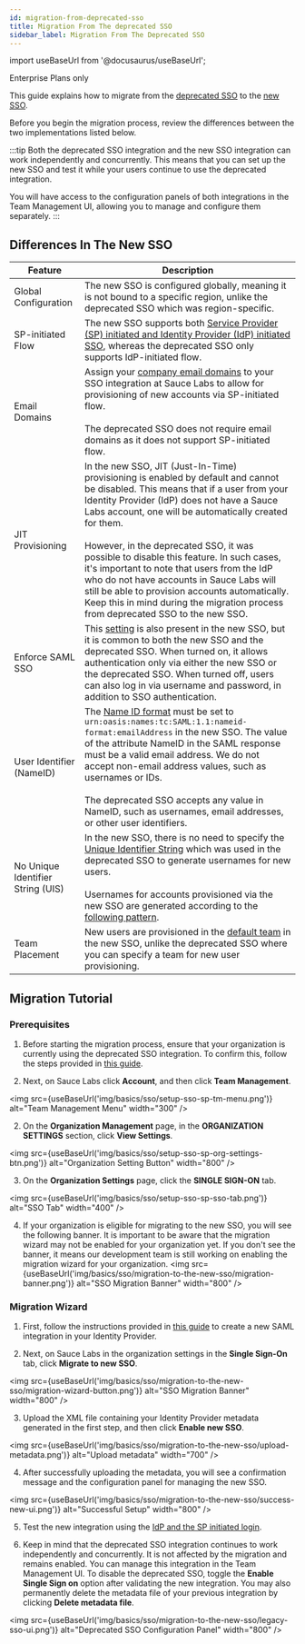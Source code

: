 ```yaml
---
id: migration-from-deprecated-sso
title: Migration From The deprecated SSO
sidebar_label: Migration From The Deprecated SSO
---
```


import useBaseUrl from '@docusaurus/useBaseUrl';

<p><span className="sauceGreen">Enterprise Plans only</span></p>

This guide explains how to migrate from the [deprecated SSO](/basics/sso-deprecated/setting-up-single-sign-on/) to the [new SSO](/basics/sso/setting-up-sso/).

Before you begin the migration process, review the differences between the two implementations listed below.

:::tip
Both the deprecated SSO integration and the new SSO integration can work independently and concurrently. This means that you can set up the new SSO and test it while your users continue to use the deprecated integration.

You will have access to the configuration panels of both integrations in the Team Management UI, allowing you to manage and configure them separately.
:::

## Differences In The New SSO

| Feature                           | Description                                                                                                                                                                                                                                                                                                                                                                                                                                                                                                                                                                   |
| --------------------------------- | ----------------------------------------------------------------------------------------------------------------------------------------------------------------------------------------------------------------------------------------------------------------------------------------------------------------------------------------------------------------------------------------------------------------------------------------------------------------------------------------------------------------------------------------------------------------------------- |
| Global Configuration              | The new SSO is configured globally, meaning it is not bound to a specific region, unlike the deprecated SSO which was region-specific.                                                                                                                                                                                                                                                                                                                                                                                                                                        |
| SP-initiated Flow                 | The new SSO supports both [Service Provider (SP) initiated and Identity Provider (IdP) initiated SSO](/basics/sso/logging-in-via-sso), whereas the deprecated SSO only supports IdP-initiated flow.                                                                                                                                                                                                                                                                                                                                                                           |
| Email Domains                     | Assign your [company email domains](/basics/sso/setting-up-sso/#email-domains) to your SSO integration at Sauce Labs to allow for provisioning of new accounts via SP-initiated flow. <br/><br/> The deprecated SSO does not require email domains as it does not support SP-initiated flow.                                                                                                                                                                                                                                                                                  |
| JIT Provisioning                  | In the new SSO, JIT (Just-In-Time) provisioning is enabled by default and cannot be disabled. This means that if a user from your Identity Provider (IdP) does not have a Sauce Labs account, one will be automatically created for them. <br/><br/> However, in the deprecated SSO, it was possible to disable this feature. In such cases, it's important to note that users from the IdP who do not have accounts in Sauce Labs will still be able to provision accounts automatically. Keep this in mind during the migration process from deprecated SSO to the new SSO. |
| Enforce SAML SSO                  | This [setting](/basics/sso/setting-up-sso/#enforce-saml-sso) is also present in the new SSO, but it is common to both the new SSO and the deprecated SSO. When turned on, it allows authentication only via either the new SSO or the deprecated SSO. When turned off, users can also log in via username and password, in addition to SSO authentication.                                                                                                                                                                                                                    |
| User Identifier (NameID)          | The [Name ID format](/basics/sso/setting-up-sso/#name-id) must be set to `urn:oasis:names:tc:SAML:1.1:nameid-format:emailAddress` in the new SSO. The value of the attribute NameID in the SAML response must be a valid email address. We do not accept non-email address values, such as usernames or IDs. <br/><br/> The deprecated SSO accepts any value in NameID, such as usernames, email addresses, or other user identifiers.                                                                                                                                        |
| No Unique Identifier String (UIS) | In the new SSO, there is no need to specify the [Unique Identifier String](/basics/acct-team-mgmt/org-settings/#single-sign-on-settings-deprecated-flow) which was used in the deprecated SSO to generate usernames for new users.<br/><br/>Usernames for accounts provisioned via the new SSO are generated according to the [following pattern](/basics/sso/setting-up-sso/#usernames).                                                                                                                                                                                     |
| Team Placement                    | New users are provisioned in the [default team](/basics/sso/setting-up-sso/#team-placement) in the new SSO, unlike the deprecated SSO where you can specify a team for new user provisioning.                                                                                                                                                                                                                                                                                                                                                                                 |

## Migration Tutorial

### Prerequisites

1. Before starting the migration process, ensure that your organization is currently using the deprecated SSO integration. To confirm this, follow the steps provided in [this guide](/basics/sso-deprecated/setting-up-single-sign-on/#how-do-i-know-if-my-organization-uses-the-deprecated-sso-integration).

2. Next, on Sauce Labs click **Account**, and then click **Team Management**.

<img src={useBaseUrl('img/basics/sso/setup-sso-sp-tm-menu.png')} alt="Team Management Menu" width="300" />

2. On the **Organization Management** page, in the **ORGANIZATION SETTINGS** section, click **View Settings**.

<img src={useBaseUrl('img/basics/sso/setup-sso-sp-org-settings-btn.png')} alt="Organization Setting Button" width="800" />

3. On the **Organization Settings** page, click the **SINGLE SIGN-ON** tab.

<img src={useBaseUrl('img/basics/sso/setup-sso-sp-sso-tab.png')} alt="SSO Tab" width="400" />

4. If your organization is eligible for migrating to the new SSO, you will see the following banner. It is important to be aware that the migration wizard may not be enabled for your organization yet. If you don't see the banner, it means our development team is still working on enabling the migration wizard for your organization.
   <img src={useBaseUrl('img/basics/sso/migration-to-the-new-sso/migration-banner.png')} alt="SSO Migration Banner" width="800" />

### Migration Wizard

1. First, follow the instructions provided in [this guide](/basics/sso/setting-up-sso/#setting-up-identity-provider) to create a new SAML integration in your Identity Provider.

2. Next, on Sauce Labs in the organization settings in the **Single Sign-On** tab, click **Migrate to new SSO**.

<img src={useBaseUrl('img/basics/sso/migration-to-the-new-sso/migration-wizard-button.png')} alt="SSO Migration Banner" width="800" />

3. Upload the XML file containing your Identity Provider metadata generated in the first step, and then click **Enable new SSO**.

<img src={useBaseUrl('img/basics/sso/migration-to-the-new-sso/upload-metadata.png')} alt="Upload metadata" width="700" />

4. After successfully uploading the metadata, you will see a confirmation message and the configuration panel for managing the new SSO.

<img src={useBaseUrl('img/basics/sso/migration-to-the-new-sso/success-new-ui.png')} alt="Successful Setup" width="800" />

5. Test the new integration using the [IdP and the SP initiated login](/basics/sso/logging-in-via-sso).

6. Keep in mind that the deprecated SSO integration continues to work independently and concurrently. It is not affected by the migration and remains enabled. You can manage this integration in the Team Management UI. To disable the deprecated SSO, toggle the **Enable Single Sign on** option after validating the new integration. You may also permanently delete the metadata file of your previous integration by clicking **Delete metadata file**.

<img src={useBaseUrl('img/basics/sso/migration-to-the-new-sso/legacy-sso-ui.png')} alt="Deprecated SSO Configuration Panel" width="800" />
